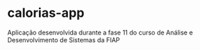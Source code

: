 # calorias-app
Aplicação desenvolvida durante a fase 11 do curso de Análise e Desenvolvimento de Sistemas da FIAP
